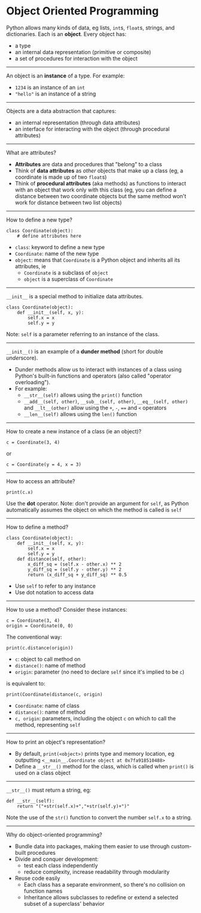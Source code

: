 


# Object Oriented Programming
Python allows many kinds of data, eg lists, `int`s, `float`s, strings, and dictionaries.
Each is an **object**. Every object has:
* a type
* an internal data representation (primitive or composite)
* a set of procedures for interaction with the object
***
An object is an **instance** of a type. For example:
* `1234` is an instance of an `int`
* `"hello"` is an instance of a string
***
Objects are a data abstraction that captures:
* an internal representation (through data attributes)
* an interface for interacting with the object (through procedural attributes)
***
What are attributes?
* **Attributes** are data and procedures that "belong" to a class
* Think of **data attributes** as *other* objects that make up a class (eg, a coordinate is made up of two `float`s)
* Think of **procedural attributes** (aka methods) as functions to interact with an object that work only with this class (eg, you can define a distance between two coordinate objects but the same method won't work for distance between two list objects)
***
How to define a new type? 
```
class Coordinate(object):
	# define attributes here
```
* `class`: keyword to define a new type
* `Coordinate`: name of the new type
* `object`: means that `Coordinate` is a Python object and inherits all its attributes, ie
	* `Coordinate` is a subclass of `object`
	* `object` is a superclass of `Coordinate`
***
`__init__` is a special method to initialize data attributes.
```
class Coordinate(object):
	def __init__(self, x, y):
		self.x = x
		self.y = y
```
Note: `self` is a parameter referring to an instance of the class.
***
`__init__()` is an example of a **dunder method** (short for *d*ouble *under*score).
* Dunder methods allow us to interact with instances of a class using Python's built-in functions and operators (also called "operator overloading").
* For example:
	* `__str__(self)` allows using the `print()` function
	* `__add__(self, other)`,  `__sub__(self, other)`,  `__eq__(self, other)` and `__lt__(other)` allow using the `+`, `-`, `==` and `<` operators
	* `__len__(self)` allows using the `len()` function
***
How to create a new instance of a class (ie an object)?
```
c = Coordinate(3, 4)
```
or
```
c = Coordinate(y = 4, x = 3)
```
***
How to access an attribute?
```
print(c.x)
```
Use the **dot** operator.
Note: don't provide an argument for `self`, as Python automatically assumes the object on which the method is called is `self`
***
How to define a method?
```
class Coordinate(object):
	def __init__(self, x, y):
		self.x = x
		self.y = y
	def distance(self, other):
		x_diff_sq = (self.x - other.x) ** 2
		y_diff_sq = (self.y - other.y) ** 2
		return (x_diff_sq + y_diff_sq) ** 0.5
```
* Use `self` to refer to any instance
* Use dot notation to access data
***
How to use a method?
Consider these instances:
```
c = Coordinate(3, 4)
origin = Coordinate(0, 0)
```
The conventional way:
```
print(c.distance(origin))
```
* `c`: object to call method on
* `distance()`: name of method 
* `origin`: parameter (no need to declare `self` since it's implied to be `c`)

is equivalent to:
```
print(Coordinate(distance(c, origin) 
```
* `Coordinate`: name of class
* `distance()`: name of method 
* `c, origin`: parameters, including the object `c` on which to call the method, representing `self`
***
How to print an object's representation?
* By default, `print(<object>)` prints type and memory location, eg outputting `<__main__.Coordinate object at 0x7fa918510488>`
* Define a `__str__()` method for the class, which is called when `print()` is used on a class object
***
`__str__()` must return a string, eg:
```
def __str__(self):
	return "("+str(self.x)+","+str(self.y)+")"
```
Note the use of the `str()` function to convert the number `self.x` to a string.
***
Why do object-oriented programming?
* Bundle data into packages, making them easier to use through custom-built procedures
* Divide and conquer development:
	* test each class independently
	*  reduce complexity, increase readability through modularity
* Reuse code easily
	* Each class has a separate environment, so there's no collision on function names
	* Inheritance allows subclasses to redefine or extend a selected subset of a superclass' behavior
